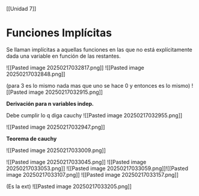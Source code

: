[[Unidad 7]]

# **Funciones Implícitas**

Se llaman implícitas a aquellas funciones en las que no está explícitamente dada una variable en función de las restantes.

![[Pasted image 20250217032817.png]]
![[Pasted image 20250217032848.png]]


(para 3 es lo mismo nada mas que uno se hace 0 y entonces es lo mismo)
![[Pasted image 20250217032915.png]]

**Derivación para n variables indep.**

Debe cumplir lo q diga cauchy
![[Pasted image 20250217032955.png]]

![[Pasted image 20250217032947.png]]

**Teorema de cauchy**

![[Pasted image 20250217033009.png]]

![[Pasted image 20250217033045.png]]
![[Pasted image 20250217033053.png]]
![[Pasted image 20250217033059.png]]![[Pasted image 20250217033107.png]]
![[Pasted image 20250217033157.png]]


(Es la ext)
![[Pasted image 20250217033205.png]]